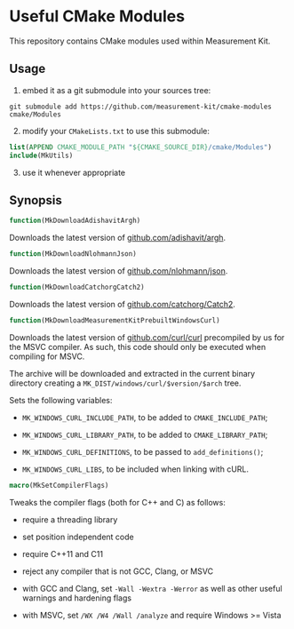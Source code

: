 # Useful CMake Modules

This repository contains CMake modules used within Measurement Kit.

## Usage

1. embed it as a git submodule into your sources tree:

```
git submodule add https://github.com/measurement-kit/cmake-modules cmake/Modules
```

2. modify your `CMakeLists.txt` to use this submodule:

```cmake
list(APPEND CMAKE_MODULE_PATH "${CMAKE_SOURCE_DIR}/cmake/Modules")
include(MkUtils)
```

3. use it whenever appropriate

## Synopsis

```cmake
function(MkDownloadAdishavitArgh)
```

Downloads the latest version of [github.com/adishavit/argh](
https://github.com/adishavit/argh).

```cmake
function(MkDownloadNlohmannJson)
```

Downloads the latest version of [github.com/nlohmann/json](
https://github.com/nlohmann/json).

```cmake
function(MkDownloadCatchorgCatch2)
```

Downloads the latest version of [github.com/catchorg/Catch2](
https://github.com/catchorg/Catch2).

```cmake
function(MkDownloadMeasurementKitPrebuiltWindowsCurl)
```

Downloads the latest version of [github.com/curl/curl](
https://github.com/curl/curl) precompiled by us for the MSVC compiler. As
such, this code should only be executed when compiling for MSVC.

The archive will be downloaded and extracted in the current binary directory
creating a `MK_DIST/windows/curl/$version/$arch` tree.

Sets the following variables:

- `MK_WINDOWS_CURL_INCLUDE_PATH`, to be added to `CMAKE_INCLUDE_PATH`;

- `MK_WINDOWS_CURL_LIBRARY_PATH`, to be added to `CMAKE_LIBRARY_PATH`;

- `MK_WINDOWS_CURL_DEFINITIONS`, to be passed to `add_definitions()`;

- `MK_WINDOWS_CURL_LIBS`, to be included when linking with cURL.

```cmake
macro(MkSetCompilerFlags)
```

Tweaks the compiler flags (both for C++ and C) as follows:

- require a threading library

- set position independent code

- require C++11 and C11

- reject any compiler that is not GCC, Clang, or MSVC

- with GCC and Clang, set `-Wall -Wextra -Werror` as well as other
  useful warnings and hardening flags

- with MSVC, set `/WX /W4 /Wall /analyze` and require Windows >= Vista
